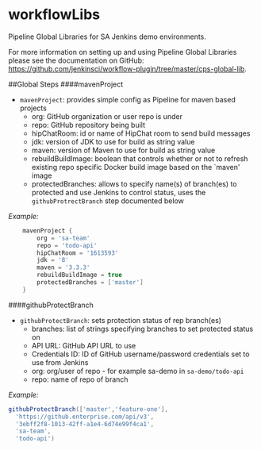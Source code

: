 # workflowLibs
Pipeline Global Libraries for SA Jenkins demo environments. 

For more information on setting up and using Pipeline Global Libraries please see the documentation on GitHub: https://github.com/jenkinsci/workflow-plugin/tree/master/cps-global-lib.

##Global Steps
####mavenProject
- `mavenProject`: provides simple config as Pipeline for maven based projects
  - org: GitHub organization or user repo is under
  - repo: GitHub repository being built
  - hipChatRoom: id or name of HipChat room to send build messages
  - jdk: version of JDK to use for build as string value
  - maven: version of Maven to use for build as string value
  - rebuildBuildImage: boolean that controls whether or not to refresh existing repo specific Docker build image based on the `maven' image
  - protectedBranches: allows to specify name(s) of branch(es) to protected and use Jenkins to control status, uses the `githubProtrectBranch` step documented below
  
*Example:*
```groovy
	mavenProject {
		org = 'sa-team'
		repo = 'todo-api'
		hipChatRoom = '1613593'
		jdk = '8'
		maven = '3.3.3'
		rebuildBuildImage = true
		protectedBranches = ['master']
	}
```
####githubProtectBranch
- `githubProtectBranch`: sets protection status of rep branch(es)
  - branches: list of strings specifying branches to set protected status on
  - API URL: GitHub API URL to use
  - Credentials ID: ID of GitHub username/password credentials set to use from Jenkins
  - org: org/user of repo - for example sa-demo in `sa-demo/todo-api`
  - repo: name of repo of branch

*Example:*
```groovy
githubProtectBranch(['master','feature-one'],
  'https://github.enterprise.com/api/v3',
  '3ebff2f8-1013-42ff-a1e4-6d74e99f4ca1',
  'sa-team',
  'todo-api')
```

